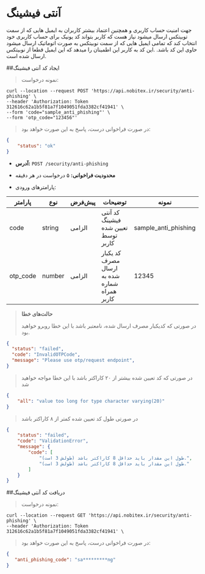 # آنتی فیشینگ

جهت امنیت حساب کاربری و همچنین اعتماد بیشتر کاربران به ایمیل هایی که از سمت توبیتکس ارسال میشود نیاز هست که کاربر بتواند کد یونیک برای حساب کاربری خود انتخاب کند که تمامی ایمیل هایی که از سمت نوبیتکس به صورت اتوماتیک ارسال میشود حاوی این کد باشد.
.این کد به کاربر این اطمینان را میدهد که این ایمیل قطعا از نوبیتکس ارسال شده است.

##ایجاد کد آنتی فیشینگ

>نمونه درخواست:

```shell
curl --location --request POST 'https://api.nobitex.ir/security/anti-phishing' \
--header 'Authorization: Token 312616c62a1b5f81a7f1049051fda3382cf41941' \
--form 'code="sample_anti_phishing"' \
--form 'otp_code="123456"'
```


> در صورت فراخوانی درست، پاسخ به این صورت خواهد بود:

```json
{
    "status": "ok"
}
```

* **آدرس:** `POST /security/anti-phishing`
* **محدودیت فراخوانی:** ۵ درخواست در هر دقیقه


* پارامترهای ورودی:

پارامتر | نوع    | پیش‌فرض | توضیحات                                      | نمونه
------- |--------|---------|----------------------------------------------| ---------
code | string | الزامی  | کد آنتی فیشینگ تعیین شده توسط کاربر          | sample_anti_phishing
otp_code | number | الزامی  | کد یکبار مصرف ارسال شده به شماره همراه کاربر | 12345


> **حالت‌های خطا**
> 
> در صورتی که کدیکبار مصرف ارسال شده، نامعتبر باشد با این خطا روبرو خواهید بود.
```json
{
  "status": "failed",
  "code": "InvalidOTPCode",
  "message": "Please use otp/request endpoint",
}
```

> در صورتی که کد تعیین شده بیشتر از ۲۰ کاراکتر باشد با این خطا مواجه خواهید شد
```json
{
    "all": "value too long for type character varying(20)"
}
```

> در صورتی طول کد تعیین شده کمتر از ۸ کاراکتر باشد
```json
{
    "status": "failed",
    "code": "ValidationError",
    "message": {
        "code": [
            "طول این مقدار باید حداقل 8 کاراکتر باشد (طولش 3 است).",
            "طول این مقدار باید حداقل 8 کاراکتر باشد (طولش 3 است)."
        ]
    }
}
```


##دریافت کد آنتی فیشینگ

>نمونه درخواست:

```shell
curl --location --request GET 'https://api.nobitex.ir/security/anti-phishing' \
--header 'Authorization: Token 312616c62a1b5f81a7f1049051fda3382cf41941' \
```


> در صورت فراخوانی درست، پاسخ به این صورت خواهد بود:

```json
{
   "anti_phishing_code": "sa*********ng"
}
```
